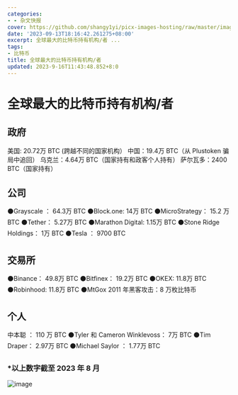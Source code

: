```yaml
---
categories:
- - 杂文快报
cover: https://github.com/shangy1yi/picx-images-hosting/raw/master/image.576efgc7ysg0.png
date: '2023-09-13T18:16:42.261275+08:00'
excerpt: 全球最大的比特币持有机构/者 ...
tags:
- 比特币
title: 全球最大的比特币持有机构/者
updated: 2023-9-16T11:43:48.852+8:0
---
```

# 全球最大的比特币持有机构/者

## 政府

美国: 20.72万 BTC (跨越不同的国家机构）
中国：19.4万 BTC（从 Plustoken 骗局中追回）
乌克兰：4.64万 BTC（国家持有和政客个人持有）
萨尔瓦多：2400 BTC（国家持有）

## 公司

⚫Grayscale ： 64.3万 BTC
⚫Block.оne: 14万 BTC
⚫MicroStrategy： 15.2 万 BTC
⚫Tether： 5.27万 BTC
⚫Marathon Digital: 1.15万 BTC
⚫Stone Ridge Holdings： 1万 BTC
⚫Tesla ： 9700 BTC

## 交易所

⚫Binance： 49.8万 BTC
⚫Bitfinex： 19.2万 BTC
⚫OKEX: 11.8万 BTC
⚫Robinhood: 11.8万 BTC
⚫MtGox 2011 年黑客攻击：8 万枚比特币

## 个人

中本聪 ： 110 万 BTC
⚫Tyler 和 Cameron Winklevoss： 7万 BTC
⚫Tim Draper： 2.97万 BTC
⚫Michael Saylor ： 1.77万 BTC

### *以上数字截至 2023 年 8 月

<img src="https://github.com/shangy1yi/picx-images-hosting/raw/master/image.576efgc7ysg0.png" alt="image" />
